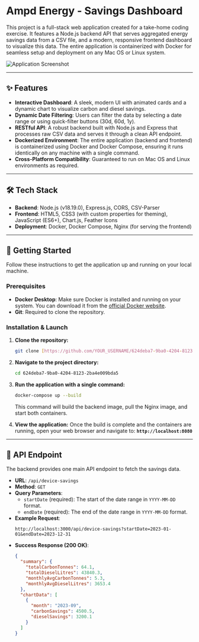 # Ampd Energy - Savings Dashboard

This project is a full-stack web application created for a take-home coding exercise. It features a Node.js backend API that serves aggregated energy savings data from a CSV file, and a modern, responsive frontend dashboard to visualize this data. The entire application is containerized with Docker for seamless setup and deployment on any Mac OS or Linux system.

![Application Screenshot](https://i.imgur.com/uM9GZ7p.png)

---

## ✨ Features

-   **Interactive Dashboard**: A sleek, modern UI with animated cards and a dynamic chart to visualize carbon and diesel savings.
-   **Dynamic Date Filtering**: Users can filter the data by selecting a date range or using quick-filter buttons (30d, 60d, 1y).
-   **RESTful API**: A robust backend built with Node.js and Express that processes raw CSV data and serves it through a clean API endpoint.
-   **Dockerized Environment**: The entire application (backend and frontend) is containerized using Docker and Docker Compose, ensuring it runs identically on any machine with a single command.
-   **Cross-Platform Compatibility**: Guaranteed to run on Mac OS and Linux environments as required.

---

## 🛠️ Tech Stack

-   **Backend**: Node.js (v18.19.0), Express.js, CORS, CSV-Parser
-   **Frontend**: HTML5, CSS3 (with custom properties for theming), JavaScript (ES6+), Chart.js, Feather Icons
-   **Deployment**: Docker, Docker Compose, Nginx (for serving the frontend)

---

## 🚀 Getting Started

Follow these instructions to get the application up and running on your local machine.

### Prerequisites

-   **Docker Desktop**: Make sure Docker is installed and running on your system. You can download it from the [official Docker website](https://www.docker.com/products/docker-desktop/).
-   **Git**: Required to clone the repository.

### Installation & Launch

1.  **Clone the repository:**
    ```bash
    git clone [https://github.com/YOUR_USERNAME/624deba7-9ba0-4204-8123-2ba4e009bda5.git](https://github.com/YOUR_USERNAME/624deba7-9ba0-4204-8123-2ba4e009bda5.git)
    ```

2.  **Navigate to the project directory:**
    ```bash
    cd 624deba7-9ba0-4204-8123-2ba4e009bda5
    ```

3.  **Run the application with a single command:**
    ```bash
    docker-compose up --build
    ```
    This command will build the backend image, pull the Nginx image, and start both containers.

4.  **View the application:**
    Once the build is complete and the containers are running, open your web browser and navigate to:
    **`http://localhost:8080`**

---

## 📝 API Endpoint

The backend provides one main API endpoint to fetch the savings data.

-   **URL**: `/api/device-savings`
-   **Method**: `GET`
-   **Query Parameters**:
    -   `startDate` (required): The start of the date range in `YYYY-MM-DD` format.
    -   `endDate` (required): The end of the date range in `YYYY-MM-DD` format.
-   **Example Request**:
    ```
    http://localhost:3000/api/device-savings?startDate=2023-01-01&endDate=2023-12-31
    ```
-   **Success Response (200 OK)**:
    ```json
    {
      "summary": {
        "totalCarbonTonnes": 64.1,
        "totalDieselLitres": 43840.3,
        "monthlyAvgCarbonTonnes": 5.3,
        "monthlyAvgDieselLitres": 3653.4
      },
      "chartData": [
        {
          "month": "2023-09",
          "carbonSavings": 4500.5,
          "dieselSavings": 3200.1
        }
      ]
    }
    ```